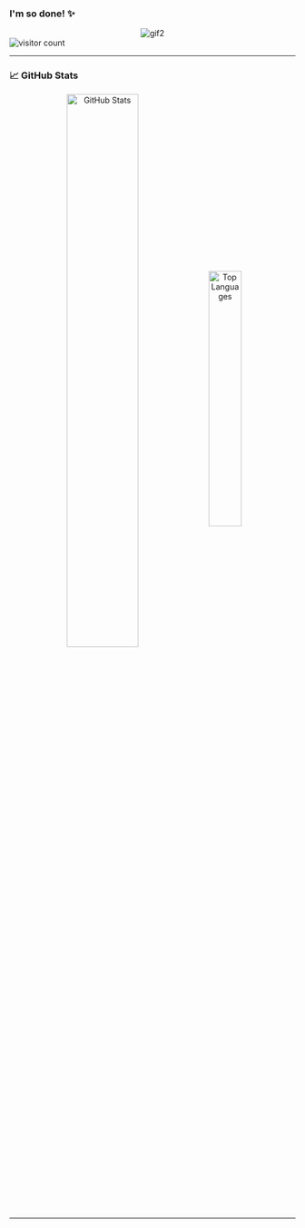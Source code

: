 ### I'm so done! ✨

<div align="center">
  <img src="https://github.com/C-loud-Nine/C-loud-Nine/assets/104518333/cf01fcfa-8ad7-4662-8498-c368265c81de" alt="gif2">
</div>

<div align="left">
  <img src="https://visitor-badge.laobi.icu/badge?page_id=C-loud-Nine" alt="visitor count"/>
</div>

---


### 📈 GitHub Stats

<div align="center">
  <img align="center" src="https://github-readme-stats.vercel.app/api?username=C-loud-Nine&show_icons=true&theme=github_dark&show_icons=true&v=13" width="50%" alt="GitHub Stats" />
<img align="center" src="https://github-readme-stats.vercel.app/api/top-langs/?username=C-loud-Nine&hide=HTML&langs_count=8&layout=compact&theme=github_dark&border_radius=10&size_weight=0.5&count_weight=0.5&exclude_repo=github-readme-stats&v=13" width="34%" alt="Top Languages" />
<br><br>

---

